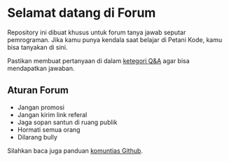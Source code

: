 # Selamat datang di Forum

Repository ini dibuat khusus untuk forum tanya jawab seputar pemrograman.
Jika kamu punya kendala saat belajar di Petani Kode, kamu bisa tanyakan di sini.

Pastikan membuat pertanyaan di dalam [ketegori Q&A](https://github.com/petanikode/forum/discussions/categories/q-a) 
agar bisa mendapatkan jawaban.

## Aturan Forum

- Jangan promosi
- Jangan kirim link referal
- Jaga sopan santun di ruang publik
- Hormati semua orang
- Dilarang bully

Silahkan baca juga panduan [komuntias Github](https://docs.github.com/en/github/site-policy/github-community-guidelines).